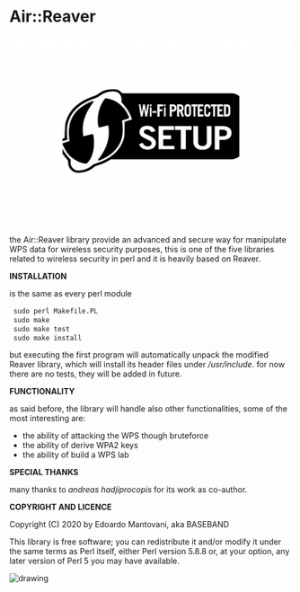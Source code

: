 Air::Reaver
==============

![image of reaver2_bg](./reaver2_bg.png)

the Air::Reaver library provide an advanced and secure way for manipulate WPS data for wireless security purposes, this is one of the five libraries related to wireless security in perl and it is heavily based on Reaver.


**INSTALLATION**

is the same as every perl module

```shell
 sudo perl Makefile.PL
 sudo make
 sudo make test
 sudo make install

```

but executing the first program will automatically unpack the modified Reaver library, which will install its header files under */usr/include*.
for now there are no tests, they will be added in future.


**FUNCTIONALITY**

as said before, the library will handle also other functionalities, some of the most interesting are:

- the ability of attacking the WPS  though bruteforce 
- the ability of derive WPA2 keys
- the ability of build a WPS lab


**SPECIAL THANKS**

many thanks to *andreas hadjiprocopis* for its work as co-author.

**COPYRIGHT AND LICENCE**

Copyright (C) 2020 by Edoardo Mantovani, aka BASEBAND


This library is free software; you can redistribute it and/or modify
it under the same terms as Perl itself, either Perl version 5.8.8 or,
at your option, any later version of Perl 5 you may have available.


<img src="https://media3.giphy.com/media/ADiOs8AqeverrAuT4Q/giphy.gif" alt="drawing" width="2000"/>
